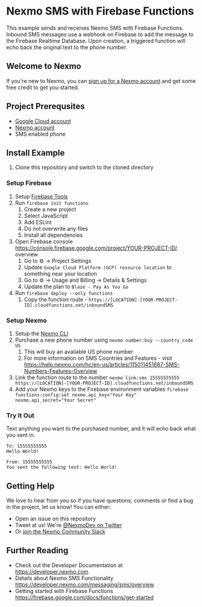 # Nexmo SMS with Firebase Functions

This example sends and receives Nexmo SMS with Firebase Functions.  Inbound SMS messages use a webhook on Firebase to add the message to the Firebase Realtime Database. Upon creation, a triggered function will echo back the original text to the phone number.

## Welcome to Nexmo

If you're new to Nexmo, you can [sign up for a Nexmo account](https://dashboard.nexmo.com/sign-up?utm_source=DEV_REL&utm_medium=github&utm_campaign=firebase-functions-sms-example) and get some free credit to get you started.

## Project Prerequsites
+ [Google Cloud account](https://cloud.google.com/)
+ [Nexmo account](https://dashboard.nexmo.com/sign-up?utm_source=DEV_REL&utm_medium=github&utm_campaign=firebase-functions-sms-example)
+ SMS enabled phone


## Install Example

1. Clone this repository and switch to the cloned directory

### Setup Firebase

1. Setup [Firebase Tools](https://firebase.google.com/docs/cli)
1. Run `firebase init functions`
    1. Create a new project
    1. Select JavaScript
    1. Add ESLint
    1. Do not overwrite any files
    1. Install all dependencies
1. Open Firebase console https://console.firebase.google.com/project/YOUR-PROJECT-ID/
overview
    1. Go to ⚙️ -> Project Settings
    1. Update `Google Cloud Platform (GCP) resource location` to something near your location
    1. Go to ⚙️ -> Usage and Billing -> Details & Settings
    1. Update the plan to `Blaze - Pay As You Go`
1. Run `firebase deploy --only functions`
    1. Copy the function route - `https://[LOCATION]-[YOUR-PROJECT-ID].cloudfunctions.net/inboundSMS`

### Setup Nexmo

1. Setup the [Nexmo CLI](https://github.com/Nexmo/nexmo-cli)
1. Purchase a new phone number using `nexmo number:buy --country_code US`
    1. This will buy an available US phone number.
    1. For more information on SMS Countries and Features - visit https://help.nexmo.com/hc/en-us/articles/115011451687-SMS-Numbers-Features-Overview
1. Link the function route to the number `nexmo link:sms 15555555555 https://[LOCATION]-[YOUR-PROJECT-ID].cloudfunctions.net/inboundSMS`
1. Add your Nexmo keys to the Firebase environment variables `firebase functions:config:set nexmo.api_key="Your Key" nexmo.api_secret="Your Secret"`

### Try It Out
Text anything you want to the purchased number, and it will echo back what you sent in.

```
To: 15555555555
Hello World!

From: 15555555555
You sent the following text: Hello World!
```

## Getting Help

We love to hear from you so if you have questions, comments or find a bug in the project, let us know! You can either:

* Open an issue on this repository
* Tweet at us! We're [@NexmoDev on Twitter](https://twitter.com/NexmoDev)
* Or [join the Nexmo Community Slack](https://developer.nexmo.com/community/slack)

## Further Reading

* Check out the Developer Documentation at <https://developer.nexmo.com>
* Details about Nexmo SMS Functionality https://developer.nexmo.com/messaging/sms/overview
* Getting started with Firebase Functions https://firebase.google.com/docs/functions/get-started
